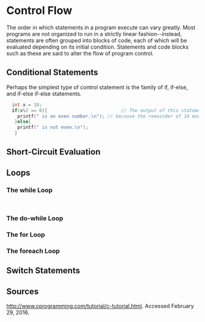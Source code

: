 # Control Flow

The order in which statements in a program execute can vary greatly. Most programs are not organized to run in a strictly linear fashion--instead, statements are often grouped into blocks of code, each of which will be evaluated depending on its initial condition. Statements and code blocks such as these are said to alter the flow of program control. 

## Conditional Statements

Perhaps the simplest type of control statement is the family of if, if-else, and if-else if-else statements. 

```c
  int x = 10;
  if(x%2 == 0){                           // The output of this statement will be: "10 is an even number."
	printf(" is an even number.\n"); // because the remainder of 10 modulo 2 is 0, thus the condition is true
   }else{
	printf(" is not even.\n");
   }
```


## Short-Circuit Evaluation

## Loops

### The while Loop

```c
  
```

### The do-while Loop

### The for Loop

### The foreach Loop

## Switch Statements

## Sources

http://www.cprogramming.com/tutorial/c-tutorial.html. Accessed February 29, 2016.
